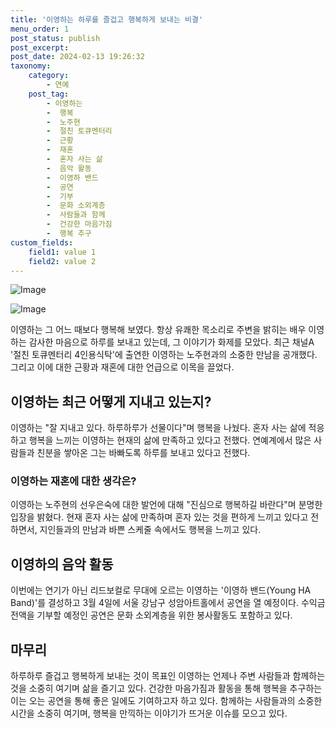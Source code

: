 ```yaml
---
title: '이영하는 하루를 즐겁고 행복하게 보내는 비결'
menu_order: 1
post_status: publish
post_excerpt: 
post_date: 2024-02-13 19:26:32
taxonomy:
    category:
        - 연예
    post_tag:
        - 이영하는
        -  행복
        -  노주현
        -  절친 토큐멘터리
        -  근황
        -  재혼
        -  혼자 사는 삶
        -  음악 활동
        -  이영하 밴드
        -  공연
        -  기부
        -  문화 소외계층
        -  사람들과 함께
        -  건강한 마음가짐
        -  행복 추구
custom_fields:
    field1: value 1
    field2: value 2
---
```


![Image](https://mimgnews.pstatic.net/image/117/2024/02/13/0003806132_001_20240213135701227.jpg?type=w540)

![Image](https://ssl.pstatic.net/mimgnews/image/117/2024/02/13/0003806132_002_20240213135701266.jpg?type=w540)

이영하는 그 어느 때보다 행복해 보였다. 항상 유쾌한 목소리로 주변을 밝히는 배우 이영하는 감사한 마음으로 하루를 보내고 있는데, 그 이야기가 화제를 모았다. 최근 채널A '절친 토큐멘터리 4인용식탁'에 출연한 이영하는 노주현과의 소중한 만남을 공개했다. 그리고 이에 대한 근황과 재혼에 대한 언급으로 이목을 끌었다.
## 이영하는 최근 어떻게 지내고 있는지?
이영하는 "잘 지내고 있다. 하루하루가 선물이다"며 행복을 나눴다. 혼자 사는 삶에 적응하고 행복을 느끼는 이영하는 현재의 삶에 만족하고 있다고 전했다. 연예계에서 많은 사람들과 친분을 쌓아온 그는 바빠도록 하루를 보내고 있다고 전했다.
### 이영하는 재혼에 대한 생각은?
이영하는 노주현의 선우은숙에 대한 발언에 대해 "진심으로 행복하길 바란다"며 분명한 입장을 밝혔다. 현재 혼자 사는 삶에 만족하며 혼자 있는 것을 편하게 느끼고 있다고 전하면서, 지인들과의 만남과 바쁜 스케줄 속에서도 행복을 느끼고 있다.
## 이영하의 음악 활동
이번에는 연기가 아닌 리드보컬로 무대에 오르는 이영하는 '이영하 밴드(Young HA Band)'를 결성하고 3월 4일에 서울 강남구 성암아트홀에서 공연을 열 예정이다. 수익금 전액을 기부할 예정인 공연은 문화 소외계층을 위한 봉사활동도 포함하고 있다.
## 마무리
하루하루 즐겁고 행복하게 보내는 것이 목표인 이영하는 언제나 주변 사람들과 함께하는 것을 소중히 여기며 삶을 즐기고 있다. 건강한 마음가짐과 활동을 통해 행복을 추구하는 이는 오는 공연을 통해 좋은 일에도 기여하고자 하고 있다. 함께하는 사람들과의 소중한 시간을 소중히 여기며, 행복을 만끽하는 이야기가 뜨거운 이슈를 모으고 있다.
